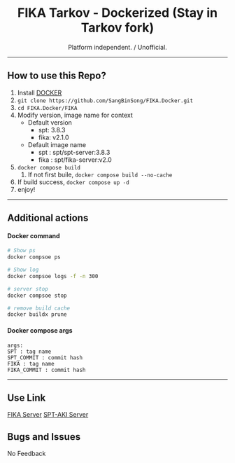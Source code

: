 <div align=center style="text-align: center;">
<h1>FIKA Tarkov - Dockerized (Stay in Tarkov fork)</h1>
Platform independent. / Unofficial.
</div>

---

## How to use this Repo?

1. Install [DOCKER](https://docs.docker.com/engine/install/)
2. `git clone https://github.com/SangBinSong/FIKA.Docker.git`
3. `cd FIKA.Docker/FIKA`
4. Modify version, image name for context
   * Default version
     * spt: 3.8.3
     * fika: v2.1.0
   * Default image name
     * spt : spt/spt-server:3.8.3
     * fika : spt/fika-server:v2.0
5. `docker compose build`
    1. If not first buile, `docker compose build --no-cache`
6. If build success, `docker compose up -d`
7. enjoy!

---

## Additional actions

#### Docker command

```bash
# Show ps
docker compsoe ps

# Show log
docker compsoe logs -f -n 300

# server stop
docker compsoe stop

# remove build cache
docker buildx prune
```

#### Docker compose args

```docker
args: 
SPT : tag name
SPT_COMMIT : commit hash
FIKA : tag name
FIKA_COMMIT : commit hash
```
---

## Use Link

[FIKA Server](https://github.com/project-fika/Fika-Server)
[SPT-AKI Server](https://dev.sp-tarkov.com/SPT-AKI/Server)

## Bugs and Issues

No Feedback
